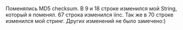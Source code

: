 Поменялись MD5 checksum. В 9 и 18 строке изменился мой String, который я поменял. 67 строка
изменился iinc. Так же в 70 строке изменился мой стринг. Других изменений не было замечено:)

